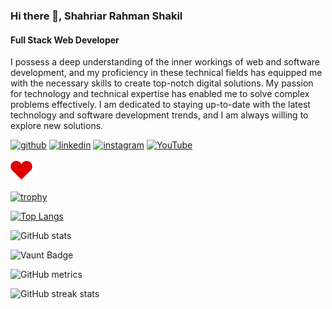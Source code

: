 ### Hi there 👋, Shahriar Rahman Shakil
#### Full Stack Web Developer
I possess a deep understanding of the inner workings of web and software development, and my proficiency in these technical fields has equipped me with the necessary skills to create top-notch digital solutions. My passion for technology and technical expertise has enabled me to solve complex problems effectively.
I am dedicated to staying up-to-date with the latest technology and software development trends, and I am always willing to explore new solutions.

[<img src='https://cdn.jsdelivr.net/npm/simple-icons@3.0.1/icons/github.svg' alt='github' height='40'>](https://github.com/shahriarrahmanshakil)  [<img src='https://cdn.jsdelivr.net/npm/simple-icons@3.0.1/icons/linkedin.svg' alt='linkedin' height='40'>](https://www.linkedin.com/in/shahriarrahmanshakil/)  [<img src='https://cdn.jsdelivr.net/npm/simple-icons@3.0.1/icons/instagram.svg' alt='instagram' height='40'>](https://www.instagram.com/shahriar-rahman-shakil/)  [<img src='https://cdn.jsdelivr.net/npm/simple-icons@3.0.1/icons/youtube.svg' alt='YouTube' height='40'>](https://www.youtube.com/channel/@shahriarrahmanshakil)  

<a href='https://docs.github.com/en/github/supporting-the-open-source-community-with-github-sponsors'><img src='https://raw.githubusercontent.com/acervenky/animated-github-badges/master/assets/sponsorbadge.gif' width='35' height='35'></a> 

[![trophy](https://github-profile-trophy.vercel.app/?username=shahriarrahmanshakil)](https://github.com/ryo-ma/github-profile-trophy)

[![Top Langs](https://github-readme-stats.vercel.app/api/top-langs/?username=shahriarrahmanshakil)](https://github.com/anuraghazra/github-readme-stats)

![GitHub stats](https://github-readme-stats.vercel.app/api?username=shahriarrahmanshakil&show_icons=true)  

![Vaunt Badge](https://api.vaunt.dev/v1/github/entities/shahriarrahmanshakil/contributions?format=svg&private=false)  

![GitHub metrics](https://metrics.lecoq.io/shahriarrahmanshakil)  

![GitHub streak stats](https://streak-stats.demolab.com/?user=shahriarrahmanshakil)  


